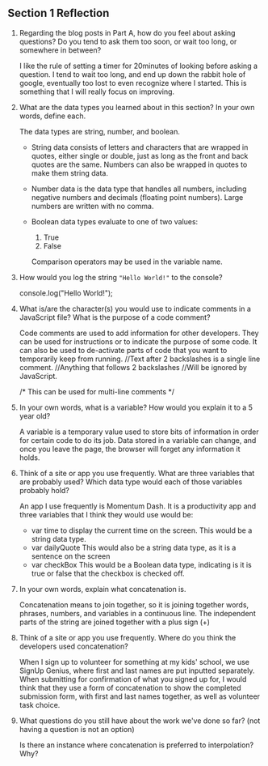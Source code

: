 ## Section 1 Reflection

1. Regarding the blog posts in Part A, how do you feel about asking questions? Do you tend to ask them too soon, or wait too long, or somewhere in between?

   I like the rule of setting a timer for 20minutes of looking before asking a question.  I tend to wait too long, and end up down the rabbit hole of google, eventually too lost to even recognize where I started. This is something that I will really focus on improving.

2. What are the data types you learned about in this section? In your own words, define each.

   The data types are string, number, and boolean.
   * String data consists of letters and characters that are wrapped in quotes, either single or double, just as long as the front and back quotes are the same. Numbers can also be wrapped in quotes to make them string data.
   * Number data is the data type that handles all numbers, including negative numbers and decimals (floating point numbers). Large numbers are written with no comma.
   * Boolean data types evaluate to one of two values:
     1. True
     2. False
     
     Comparison operators may be used in the variable name.

3. How would you log the string `"Hello World!"` to the console?

   console.log("Hello World!");

4. What is/are the character(s) you would use to indicate comments in a JavaScript file? What is the purpose of a code comment?

   Code comments are used to add information for other developers. They can be used for instructions or to indicate the purpose of some code. It can also be used to de-activate parts of code that you want to temporarily keep from running.
   //Text after 2 backslashes is a single line comment.
   //Anything that follows 2 backslashes
   //Will be ignored by JavaScript.

   /* This can be used for multi-line comments */

5. In your own words, what is a variable? How would you explain it to a 5 year old?

   A variable is a temporary value used to store bits of information in order for certain code to do its job. Data stored in a variable can change, and once you leave the page, the browser will forget any information it holds.  

6. Think of a site or app you use frequently. What are three variables that are probably used? Which data type would each of those variables probably hold?

   An app I use frequently is Momentum Dash. It is a productivity app and three variables that I think they would use would be:
   * var time to display the current time on the screen. This would be a string data type.
   * var dailyQuote This would also be a string data type, as it is a sentence on the screen
   * var checkBox This would be a Boolean data type, indicating is it is true or false that the checkbox is checked off.

7. In your own words, explain what concatenation is.

   Concatenation means to join together, so it is joining together words, phrases, numbers, and variables in a continuous line. The independent parts of the string are joined together with a plus sign (+)

8. Think of a site or app you use frequently. Where do you think the developers used concatenation?

   When I sign up to volunteer for something at my kids' school, we use SignUp Genius, where first and last names are put inputted separately. 
   When submitting for confirmation of what you signed up for, I would think that they use a form of concatenation to show the completed submission form, with first and last names together, as well as volunteer task choice.

9. What questions do you still have about the work we've done so far? (not having a question is not an option)

   Is there an instance where concatenation is preferred to interpolation? Why?

